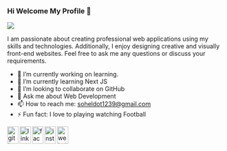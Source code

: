 ### Hi Welcome My Profile 👋
![](https://media.licdn.com/dms/image/D4E16AQEbiThQYI1nHA/profile-displaybackgroundimage-shrink_350_1400/0/1689436431076?e=1697673600&v=beta&t=9HRXBg1qjk0dCKM-5p9LXjlf3_zEAHVSI10iMeK24WU)

I am passionate about creating professional web applications using my skills and technologies. Additionally, I enjoy designing creative and visually front-end websites. Feel free to ask me any questions or discuss your requirements.

- 🔭 I’m currently working on learning. 
- 🌱 I’m currently learning Next JS 
- 👯 I’m looking to collaborate on GitHub 
- 💬 Ask me about Web Development 
- 📫 How to reach me: soheldot1239@gmail.com 
- ⚡ Fun fact: I love to playing watching Football 

[<img align="left" width="26px" src='https://cdn.jsdelivr.net/npm/simple-icons@3.0.1/icons/github.svg' alt='github' height='40'>](https://github.com/https://github.com/Sohel0Raza)  [<img align="left" width="26px"  src='https://cdn.jsdelivr.net/npm/simple-icons@3.0.1/icons/linkedin.svg' alt='linkedin' height='40'>](https://www.linkedin.com/in/https://www.linkedin.com/in/sohel-raza//)  [<img
align="left" width="26px" src='https://cdn.jsdelivr.net/npm/simple-icons@3.0.1/icons/facebook.svg' alt='facebook' height='40'>](https://www.facebook.com/https://www.facebook.com/Mou.Himu12/)  [<img align="left" width="26px" src='https://cdn.jsdelivr.net/npm/simple-icons@3.0.1/icons/instagram.svg' alt='instagram' height='40'>](https://www.instagram.com/https://www.instagram.com/tanjid948//)  [<img align="left" width="26px" src='https://cdn.jsdelivr.net/npm/simple-icons@3.0.1/icons/icloud.svg' alt='website' height='40'>](https://64aac75b01213a343f786918--majestic-gumption-f93470.netlify.app/)  

